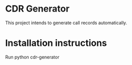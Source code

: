 # CDR Generator

This project intends to generate call records automatically.

# Installation instructions

Run python cdr-generator
